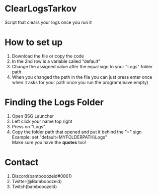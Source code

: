 # ClearLogsTarkov
Script that clears your logs once you run it 

# How to set up
1. Download the file or copy the code
2. In the 2nd row is a variable called "default"
3. Change the assigned value after the equal sign to your "Logs" folder path
4. When you changed the path in the file you can just press enter once when it asks for your path once you run the program(leave empty)

# Finding the Logs Folder
1. Open BSG Launcher 
2. Left click your name top right
3. Press on "Logs"
4. Copy the folder path that opened and put it behind the "=" sign <br>
Example: set "default=MYFOLDERPATH\Logs" <br>
Make sure you have the **quotes** too!

# Contact
1. Discord(bambooozeld#0001)
2. Twitter(@Bambooozeld)
3. Twitch(bambooozeld)

